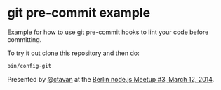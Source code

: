 # git pre-commit example

Example for how to use git pre-commit hooks to lint your code before
committing.

To try it out clone this repository and then do:

```sh
bin/config-git
```

Presented by [@ctavan](https://github.com/ctavan) at the [Berlin node.js Meetup #3, March
12, 2014](http://www.meetup.com/Node-js-Meetup-Berlin/events/168248242/).
